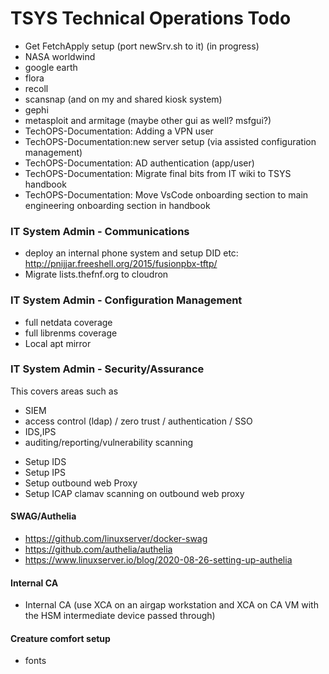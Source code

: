# TSYS Technical Operations Todo

- Get FetchApply setup (port newSrv.sh to it) (in progress)
- NASA worldwind
- google earth
- flora
- recoll
- scansnap (and on my and shared kiosk system)
- gephi
- metasploit and armitage (maybe other gui as well? msfgui?)
- TechOPS-Documentation: Adding a VPN user
- TechOPS-Documentation:new server setup (via assisted configuration management)
- TechOPS-Documentation: AD authentication (app/user)
- TechOPS-Documentation: Migrate final bits from IT wiki to TSYS handbook
- TechOPS-Documentation: Move VsCode onboarding section to main engineering onboarding section in handbook

### IT System Admin - Communications

- deploy an internal phone system and setup DID etc: <http://pnijjar.freeshell.org/2015/fusionpbx-tftp/>
- Migrate lists.thefnf.org to cloudron

### IT System Admin - Configuration Management

- full netdata coverage
- full librenms coverage
- Local apt mirror

### IT System Admin - Security/Assurance

This covers areas such as

- SIEM
- access control (ldap) / zero trust / authentication / SSO  
- IDS,IPS
- auditing/reporting/vulnerability scanning

* Setup IDS
* Setup IPS
* Setup outbound web Proxy
* Setup ICAP clamav scanning on outbound web proxy

#### SWAG/Authelia

- <https://github.com/linuxserver/docker-swag>
- <https://github.com/authelia/authelia>
- <https://www.linuxserver.io/blog/2020-08-26-setting-up-authelia>

#### Internal CA

- Internal CA (use XCA on an airgap workstation and XCA on CA VM with the HSM intermediate device passed through)

#### Creature comfort setup

- fonts
